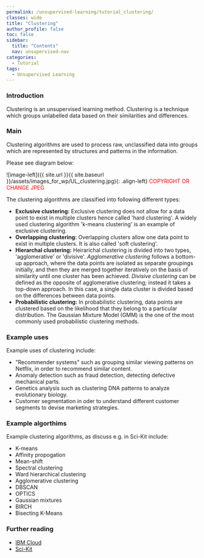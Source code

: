 ```yaml
---
permalink: /unsupervised-learning/tutorial_clustering/
classes: wide
title: "Clustering"
author_profile: false
toc: false
sidebar:
  title: "Contents"
  nav: unsupervised-nav
categories:
  - Tutorial
tags:
  - Unsupervised Learning
---
```


<h3>Introduction</h3>
Clustering is an unsupervised learning method.  Clustering is a technique which groups unlabelled data based on their similarities and differences. 

<h3>Main</h3>
Clustering algorithms are used to process raw, unclassified data into groups which are represented by structures and patterns in the information. 

Please see diagram below:

![image-left]({{ site.url }}{{ site.baseurl }}/assets/images_for_wp/UL_clustering.jpg){: .align-left}
<span style="color:red">COPYRIGHT OR CHANGE JPEG</span>

The clustering algorithms are classified into following different types:

- <b>Exclusive clustering:</b> Exclusive clustering does not allow for a data point to exist in multiple clusters hence called 'hard clustering'. A widely used clustering algorithm 'k-means clustering' is an example of exclusive clustering. 
- <b>Overlapping clustering:</b> Overlapping clusters allow one data point to exist in multiple clusters. It is also called 'soft clustering'.
- <b>Hierarchal clustering:</b> Heirarichal clustering is divided into two types, 'agglomerative' or 'divisive'. <i>Agglomerative clustering</i> follows a bottom-up approach, where the data points are isolated as separate groupings initially, and then they are merged together iteratively on the basis of similarity until one cluster has been achieved. <i>Divisive clustering</i> can be defined as the opposite of agglomerative clustering; instead it takes a top-down approach. In this case, a single data cluster is divided based on the differences between data points. 
-	<b>Probabilistic clustering:</b> In probabilistic clustering, data points are clustered based on the likelihood that they belong to a particular distribution. The Gaussian Mixture Model (GMM) is the one of the most commonly used probabilistic clustering methods.

<h3>Example uses</h3>
Example uses of clustering include:

-	"Recommender systems" such as grouping similar viewing patterns on Netflix, in order to recommend similar content.
-	Anomaly detection such as fraud detection, detecting defective mechanical parts.
-	Genetics analysis such as clustering DNA patterns to analyze evolutionary biology.
-	Customer segmentation in oder to understand different customer segments to devise marketing strategies.

<h3>Example algorthims</h3>
Example clustering algorithms, as discuss e.g. in Sci-Kit include:

- K-means
- Affinity propogation
- Mean-shift
- Spectral clustering
- Ward hierarchical clustering
- Agglomerative clustering
- DBSCAN
- OPTICS
- Gaussian mixtures
- BIRCH
- Bisecting K-Means

<h3>Further reading</h3>

- [IBM Cloud](https://www.ibm.com/cloud/learn/unsupervised-learning) </br>
- [Sci-Kit](https://scikit-learn.org/stable/modules/clustering.html)
